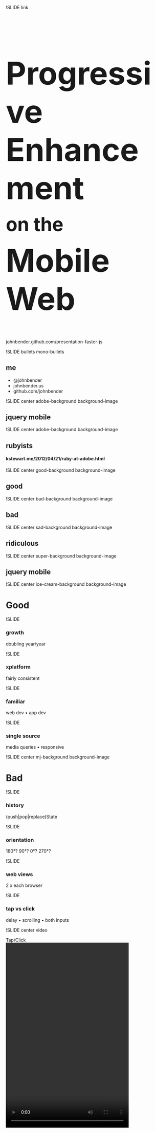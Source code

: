 !SLIDE link
<h1 style="font-size: 7em">
  Progressive Enhancement
  <!-- oh noes div inside h1 :P -->
  <div style="font-size: 0.6em; margin: 18px 0;">on the</div>
  Mobile Web
</h1>
johnbender.github.com/presentation-faster-js

!SLIDE bullets mono-bullets
## me
* @johnbender
* johnbender.us
* github.com/johnbender

!SLIDE center adobe-background background-image
## jque<span class="ry-kern">ry</span> mobile

!SLIDE center adobe-background background-image
## rubyists
#### kstewart.me/2012/04/21/ruby-at-adobe.html

!SLIDE center good-background background-image
## good

!SLIDE center bad-background background-image
## bad

!SLIDE center sad-background background-image
## ridiculous

!SLIDE center super-background background-image
## jquery mobile

!SLIDE center ice-cream-background background-image
# Good

!SLIDE
### growth
doubling year/year

!SLIDE
### xplatform
fairly consistent

!SLIDE
### familiar
web dev • app dev

!SLIDE
### single source
media queries • responsive

!SLIDE center mj-background background-image
# Bad

!SLIDE
### history
(push|pop|replace)State

!SLIDE
### orientation
180&#176;? 90&#176;? 0&#176;? 270&#176;?

!SLIDE
### web views
2 x each browser

!SLIDE
### tap vs click
delay • scrolling • both inputs

!SLIDE center video
<div class="rotate-left" style="left: 100px; top: 238px;">Tap/Click</div>
<video height="576" width="384" src="file/one/tap-then-click.mp4" type='video/mp4; codecs="avc1.42E01E, mp4a.40.2"' />

!SLIDE center video
<div class="rotate-left" style="left: 25px; top: 315px;">Content Shift</div>
<video height="576" width="384" src="file/one/tap-into-click.mp4" type='video/mp4; codecs="avc1.42E01E, mp4a.40.2"' />


!SLIDE high-image center
<img src="droidincredible.jpg" style="height: 500px; float: left; margin-left: 150px;"></img>
<img src="blackberry-bold.jpg" style="height: 480px; float: left; margin-top: 10px;"></img>

!SLIDE center facepalm-background background-image
# Ridiculous

!SLIDE center webkit-background background-image
## webkit
It's all the same right?

!SLIDE center ugly-background background-image
## android

!SLIDE
### <img src="android-icon.png"></img> is the new <img src="ie-icon.png"></img>

!SLIDE
### 2.2 • 2.3
80+% percent of androids

!SLIDE
### rendering
yes, even rendering

!SLIDE
### position fixed
we use &amp;nbsp; to fix bugs

!SLIDE
### animations
toy examples work great

!SLIDE center f-yeah-background background-image
# jQuery Mobile

!SLIDE
### users
no one uses this crap

!SLIDE bullets grid users
<div style="float: left; margin-left: 100px">
<ul>
  <li> Sears </li>
  <li> Chase </li>
  <li> Ikea </li>
  <li> Life </li>
  <li> Stanford </li>
</ul>
</div>

<div style="float: left">
<ul>
  <li> m.sears.com </li>
  <li> m.chase.com </li>
  <li> m.ikea.com </li>
  <li> m.life.com </li>
  <li> m.stanford.edu </li>
</ul>
</div>

!SLIDE
### support

!SLIDE bullets grid
<div style="float: left;  margin-top: 200px">
<ul>
  <li> Apple iOS 3.2-5.0 </li>
  <li> Android 2.1-4.0 </li>
  <li> Windows Phone 7-7.5 </li>
  <li> Blackberry 6-7, QNX </li>
  <li> Palm WebOS 1.4-3.0 </li>
</ul>
</div>

<div style="float: left; margin-bottom: 100px; margin-top: 200px">
<ul>
  <li> Firebox Mobile </li>
  <li> Opera Mobile 11.0 </li>
  <li> Meego 1.2 </li>
  <li> Chrome, Firefox </li>
  <li> IE 7+, Opera 10+ </li>
</ul>
</div>
jquerymobile.com/gbs/

!SLIDE
### github
6800+ watchers • 1200+ forks

!SLIDE
### books
10 books • 7 publishers

!SLIDE center background-image mouse-background
## vmouse

!SLIDE
### standards
lack thereof

!SLIDE
### normalized
one event (set) to bind them all

!SLIDE
<pre>
<span class="comment">// fastest &amp; broken on desktop
</span>$btn.on( <span class="string"><b>"touchstart"</b></span>, doSomething );

<span class="comment">// slowest
</span>$btn.on( <span class="string">"click"</span>, doSomething );

<span class="comment">// fast enough &amp; safe
</span>$btn.on( <span class="string">"vclick"</span>, doSomething );
</pre>

!SLIDE
<pre>
<span class="comment">// fastest &amp; broken on desktop
</span>$btn.on( <span class="string">"touchstart"</span>, doSomething );

<span class="comment">// slowest
</span>$btn.on( <span class="string"><b>"click"</b></span>, doSomething );

<span class="comment">// fast enough &amp; safe
</span>$btn.on( <span class="string">"vclick"</span>, doSomething );
</pre>

!SLIDE
<pre>
<span class="comment">// fastest &amp; broken on desktop
</span>$btn.on( <span class="string">"touchstart"</span>, doSomething );

<span class="comment">// slowest
</span>$btn.on( <span class="string">"click"</span>, doSomething );

<span class="comment">// fast enough &amp; safe
</span>$btn.on( <span class="string"><b>"vclick"</b></span>, doSomething );
</pre>

!SLIDE center video
<div class="rotate-left" style="left: 100px; top: 238px;">Tap/Click</div>
<video height="576" width="384" src="file/one/vmouse-speedup.mp4" type='video/mp4; codecs="avc1.42E01E, mp4a.40.2"' />

!SLIDE center background-image return-background
## navigation

!SLIDE image center android
![back button](android.jpg)

!SLIDE
<h3 style="font-size: 5.5em">direct ⟶ hash ⟶ state</h3>

!SLIDE
<pre class="small">
<span class="comment">// no hash, no ajax
</span><span class="js2-warning">foo.com/bar</span>

<span class="comment">// hash support
</span><span class="js2-warning">foo.com/#/bar</span>

<span class="comment">// replaceState support
</span><span class="js2-warning">foo.com/#/bar ⟶ foo.com/bar</span></pre>

!SLIDE
<pre class="small">
<span class="comment">// no hash, no ajax
</span><b><span class="js2-warning">foo.com/bar</span></b>

<span class="comment">// hash support
</span><span class="js2-warning">foo.com/#/bar</span>

<span class="comment">// replaceState support
</span><span class="js2-warning">foo.com/#/bar ⟶ foo.com/bar</span></pre>

!SLIDE
<pre class="small">
<span class="comment">// no hash, no ajax
</span><span class="js2-warning">foo.com/bar</span>

<span class="comment">// hash support
</span><b><span class="js2-warning">foo.com/#/bar</span></b>

<span class="comment">// replaceState support
</span><span class="js2-warning">foo.com/#/bar ⟶ foo.com/bar</span></pre>

!SLIDE
<pre class="small">
<span class="comment">// no hash, no ajax
</span><span class="js2-warning">foo.com/bar</span>

<span class="comment">// hash support
</span><span class="js2-warning">foo.com/#/bar</span>

<span class="comment">// replaceState support
</span><b><span class="js2-warning">foo.com/#/bar ⟶ foo.com/bar</span></b></pre>

!SLIDE center video
<div class="rotate-left" style="left: 32px; top: 305px;">Hashchange</div>
<video height="576" width="384" src="file/one/nav-hashchange.mp4" type='video/mp4; codecs="avc1.42E01E, mp4a.40.2"' />

!SLIDE center video
<div class="rotate-left" style="left: 87px; top: 252px;">Pushstate</div>
<video height="576" width="384" src="file/one/nav-replacestate.mp4" type='video/mp4; codecs="avc1.42E01E, mp4a.40.2"' />

!SLIDE center pleading-background background-image
<h1 style="margin-top: 100px">Use Something</h1>
for the seals

!SLIDE bullets mono-bullets
## thanks
* @johnbender
* johnbender.us
* github.com/johnbender
